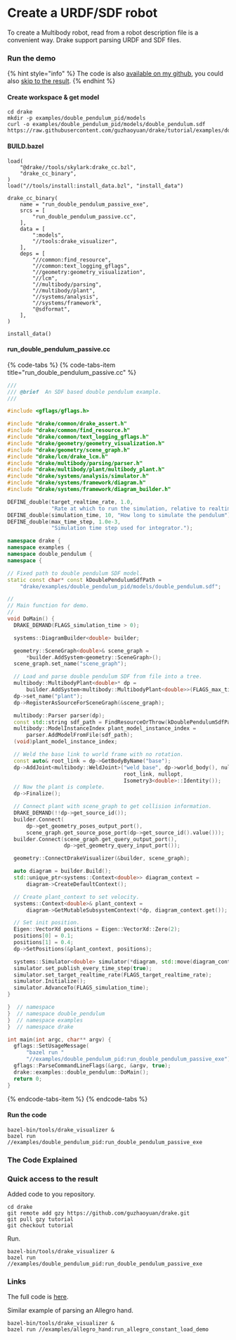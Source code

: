 # Create a URDF/SDF robot

To create a Multibody robot, read from a robot description file is a convenient way. Drake support parsing URDF and SDF files.

### Run the demo

{% hint style="info" %}
The code is also [available on my github](https://github.com/guzhaoyuan/drake/tree/tutorial/examples/hello), you could also [skip to the result](https://drake.guzhaoyuan.com/thing-to-do-in-drake/create-a-urdf-sdf-robot#quick-access-to-the-result).
{% endhint %}

#### Create workspace & get model

```text
cd drake
mkdir -p examples/double_pendulum_pid/models
curl -o examples/double_pendulum_pid/models/double_pendulum.sdf https://raw.githubusercontent.com/guzhaoyuan/drake/tutorial/examples/double_pendulum_pid/models/double_pendulum.sdf
```

#### BUILD.bazel

```text
load(
    "@drake//tools/skylark:drake_cc.bzl",
    "drake_cc_binary",
)
load("//tools/install:install_data.bzl", "install_data")

drake_cc_binary(
    name = "run_double_pendulum_passive_exe",
    srcs = [
        "run_double_pendulum_passive.cc",
    ],
    data = [
        ":models",
        "//tools:drake_visualizer",
    ],
    deps = [
        "//common:find_resource",
        "//common:text_logging_gflags",
        "//geometry:geometry_visualization",
        "//lcm",
        "//multibody/parsing",
        "//multibody/plant",
        "//systems/analysis",
        "//systems/framework",
        "@sdformat",
    ],
)

install_data()
```

#### run\_double\_pendulum\_passive.cc

{% code-tabs %}
{% code-tabs-item title="run\_double\_pendulum\_passive.cc" %}
```cpp
///
/// @brief  An SDF based double pendulum example.
///

#include <gflags/gflags.h>

#include "drake/common/drake_assert.h"
#include "drake/common/find_resource.h"
#include "drake/common/text_logging_gflags.h"
#include "drake/geometry/geometry_visualization.h"
#include "drake/geometry/scene_graph.h"
#include "drake/lcm/drake_lcm.h"
#include "drake/multibody/parsing/parser.h"
#include "drake/multibody/plant/multibody_plant.h"
#include "drake/systems/analysis/simulator.h"
#include "drake/systems/framework/diagram.h"
#include "drake/systems/framework/diagram_builder.h"

DEFINE_double(target_realtime_rate, 1.0,
              "Rate at which to run the simulation, relative to realtime");
DEFINE_double(simulation_time, 10, "How long to simulate the pendulum");
DEFINE_double(max_time_step, 1.0e-3,
              "Simulation time step used for integrator.");

namespace drake {
namespace examples {
namespace double_pendulum {
namespace {

// Fixed path to double pendulum SDF model.
static const char* const kDoublePendulumSdfPath =
    "drake/examples/double_pendulum_pid/models/double_pendulum.sdf";

//
// Main function for demo.
//
void DoMain() {
  DRAKE_DEMAND(FLAGS_simulation_time > 0);

  systems::DiagramBuilder<double> builder;

  geometry::SceneGraph<double>& scene_graph =
      *builder.AddSystem<geometry::SceneGraph>();
  scene_graph.set_name("scene_graph");

  // Load and parse double pendulum SDF from file into a tree.
  multibody::MultibodyPlant<double>* dp =
      builder.AddSystem<multibody::MultibodyPlant<double>>(FLAGS_max_time_step);
  dp->set_name("plant");
  dp->RegisterAsSourceForSceneGraph(&scene_graph);

  multibody::Parser parser(dp);
  const std::string sdf_path = FindResourceOrThrow(kDoublePendulumSdfPath);
  multibody::ModelInstanceIndex plant_model_instance_index =
      parser.AddModelFromFile(sdf_path);
  (void)plant_model_instance_index;

  // Weld the base link to world frame with no rotation.
  const auto& root_link = dp->GetBodyByName("base");
  dp->AddJoint<multibody::WeldJoint>("weld_base", dp->world_body(), nullopt,
                                     root_link, nullopt,
                                     Isometry3<double>::Identity());
  // Now the plant is complete.
  dp->Finalize();

  // Connect plant with scene_graph to get collision information.
  DRAKE_DEMAND(!!dp->get_source_id());
  builder.Connect(
      dp->get_geometry_poses_output_port(),
      scene_graph.get_source_pose_port(dp->get_source_id().value()));
  builder.Connect(scene_graph.get_query_output_port(),
                  dp->get_geometry_query_input_port());

  geometry::ConnectDrakeVisualizer(&builder, scene_graph);

  auto diagram = builder.Build();
  std::unique_ptr<systems::Context<double>> diagram_context =
      diagram->CreateDefaultContext();

  // Create plant_context to set velocity.
  systems::Context<double>& plant_context =
      diagram->GetMutableSubsystemContext(*dp, diagram_context.get());

  // Set init position.
  Eigen::VectorXd positions = Eigen::VectorXd::Zero(2);
  positions[0] = 0.1;
  positions[1] = 0.4;
  dp->SetPositions(&plant_context, positions);

  systems::Simulator<double> simulator(*diagram, std::move(diagram_context));
  simulator.set_publish_every_time_step(true);
  simulator.set_target_realtime_rate(FLAGS_target_realtime_rate);
  simulator.Initialize();
  simulator.AdvanceTo(FLAGS_simulation_time);
}

}  // namespace
}  // namespace double_pendulum
}  // namespace examples
}  // namespace drake

int main(int argc, char** argv) {
  gflags::SetUsageMessage(
      "bazel run "
      "//examples/double_pendulum_pid:run_double_pendulum_passive_exe");
  gflags::ParseCommandLineFlags(&argc, &argv, true);
  drake::examples::double_pendulum::DoMain();
  return 0;
}
```
{% endcode-tabs-item %}
{% endcode-tabs %}

#### Run the code

```text
bazel-bin/tools/drake_visualizer &
bazel run //examples/double_pendulum_pid:run_double_pendulum_passive_exe
```

### The Code Explained



### Quick access to the result

Added code to you repository.

```text
cd drake
git remote add gzy https://github.com/guzhaoyuan/drake.git
git pull gzy tutorial
git checkout tutorial
```

Run.

```text
bazel-bin/tools/drake_visualizer &
bazel run //examples/double_pendulum_pid:run_double_pendulum_passive_exe
```

### Links

The full code is [here](https://github.com/guzhaoyuan/drake/tree/tutorial/examples/double_pendulum_pid).

Similar example of parsing an Allegro hand.

```text
bazel-bin/tools/drake_visualizer &
bazel run //examples/allegro_hand:run_allegro_constant_load_demo
```

